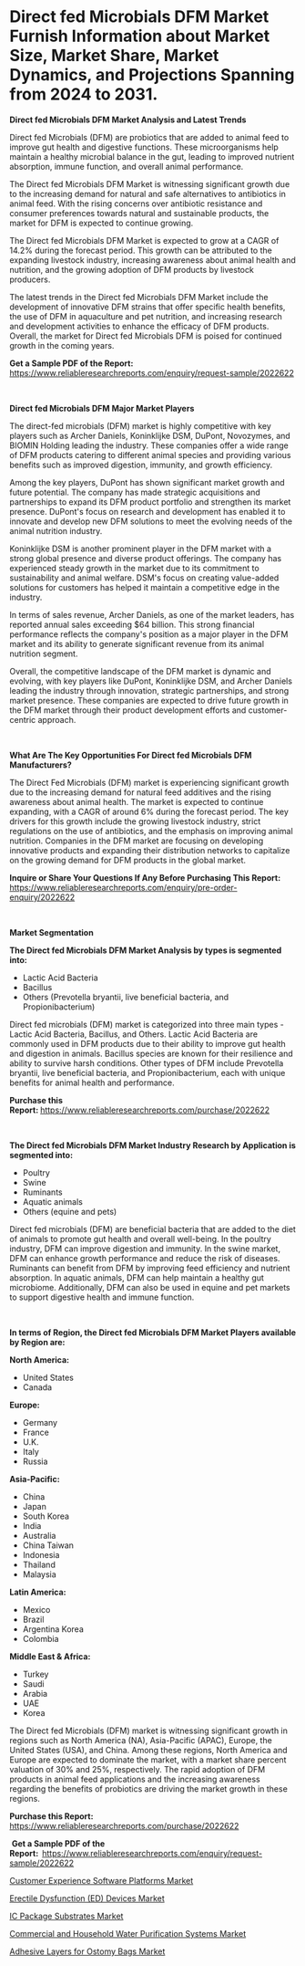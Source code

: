 <p><h1>Direct fed Microbials DFM Market Furnish Information about Market Size, Market Share, Market Dynamics, and Projections Spanning from 2024 to 2031.</h1></p><p><strong>Direct fed Microbials DFM Market Analysis and Latest Trends</strong></p>
<p><p>Direct fed Microbials (DFM) are probiotics that are added to animal feed to improve gut health and digestive functions. These microorganisms help maintain a healthy microbial balance in the gut, leading to improved nutrient absorption, immune function, and overall animal performance.</p><p>The Direct fed Microbials DFM Market is witnessing significant growth due to the increasing demand for natural and safe alternatives to antibiotics in animal feed. With the rising concerns over antibiotic resistance and consumer preferences towards natural and sustainable products, the market for DFM is expected to continue growing.</p><p>The Direct fed Microbials DFM Market is expected to grow at a CAGR of 14.2% during the forecast period. This growth can be attributed to the expanding livestock industry, increasing awareness about animal health and nutrition, and the growing adoption of DFM products by livestock producers.</p><p>The latest trends in the Direct fed Microbials DFM Market include the development of innovative DFM strains that offer specific health benefits, the use of DFM in aquaculture and pet nutrition, and increasing research and development activities to enhance the efficacy of DFM products. Overall, the market for Direct fed Microbials DFM is poised for continued growth in the coming years.</p></p>
<p><strong>Get a Sample PDF of the Report:&nbsp;</strong> <a href="https://www.reliableresearchreports.com/enquiry/request-sample/2022622">https://www.reliableresearchreports.com/enquiry/request-sample/2022622</a></p>
<p>&nbsp;</p>
<p><strong>Direct fed Microbials DFM Major Market Players</strong></p>
<p><p>The direct-fed microbials (DFM) market is highly competitive with key players such as Archer Daniels, Koninklijke DSM, DuPont, Novozymes, and BIOMIN Holding leading the industry. These companies offer a wide range of DFM products catering to different animal species and providing various benefits such as improved digestion, immunity, and growth efficiency.</p><p>Among the key players, DuPont has shown significant market growth and future potential. The company has made strategic acquisitions and partnerships to expand its DFM product portfolio and strengthen its market presence. DuPont's focus on research and development has enabled it to innovate and develop new DFM solutions to meet the evolving needs of the animal nutrition industry.</p><p>Koninklijke DSM is another prominent player in the DFM market with a strong global presence and diverse product offerings. The company has experienced steady growth in the market due to its commitment to sustainability and animal welfare. DSM's focus on creating value-added solutions for customers has helped it maintain a competitive edge in the industry.</p><p>In terms of sales revenue, Archer Daniels, as one of the market leaders, has reported annual sales exceeding $64 billion. This strong financial performance reflects the company's position as a major player in the DFM market and its ability to generate significant revenue from its animal nutrition segment.</p><p>Overall, the competitive landscape of the DFM market is dynamic and evolving, with key players like DuPont, Koninklijke DSM, and Archer Daniels leading the industry through innovation, strategic partnerships, and strong market presence. These companies are expected to drive future growth in the DFM market through their product development efforts and customer-centric approach.</p></p>
<p>&nbsp;</p>
<p><strong>What Are The Key Opportunities For Direct fed Microbials DFM Manufacturers?</strong></p>
<p><p>The Direct Fed Microbials (DFM) market is experiencing significant growth due to the increasing demand for natural feed additives and the rising awareness about animal health. The market is expected to continue expanding, with a CAGR of around 6% during the forecast period. The key drivers for this growth include the growing livestock industry, strict regulations on the use of antibiotics, and the emphasis on improving animal nutrition. Companies in the DFM market are focusing on developing innovative products and expanding their distribution networks to capitalize on the growing demand for DFM products in the global market.</p></p>
<p><strong>Inquire or Share Your Questions If Any Before Purchasing This Report:</strong> <a href="https://www.reliableresearchreports.com/enquiry/pre-order-enquiry/2022622">https://www.reliableresearchreports.com/enquiry/pre-order-enquiry/2022622</a></p>
<p>&nbsp;</p>
<p><strong>Market Segmentation</strong></p>
<p><strong>The Direct fed Microbials DFM Market Analysis by types is segmented into:</strong></p>
<p><ul><li>Lactic Acid Bacteria</li><li>Bacillus</li><li>Others (Prevotella bryantii, live beneficial bacteria, and Propionibacterium)</li></ul></p>
<p><p>Direct fed microbials (DFM) market is categorized into three main types - Lactic Acid Bacteria, Bacillus, and Others. Lactic Acid Bacteria are commonly used in DFM products due to their ability to improve gut health and digestion in animals. Bacillus species are known for their resilience and ability to survive harsh conditions. Other types of DFM include Prevotella bryantii, live beneficial bacteria, and Propionibacterium, each with unique benefits for animal health and performance.</p></p>
<p><strong>Purchase this Report:&nbsp;</strong><a href="https://www.reliableresearchreports.com/purchase/2022622">https://www.reliableresearchreports.com/purchase/2022622</a></p>
<p>&nbsp;</p>
<p><strong>The Direct fed Microbials DFM Market Industry Research by Application is segmented into:</strong></p>
<p><ul><li>Poultry</li><li>Swine</li><li>Ruminants</li><li>Aquatic animals</li><li>Others (equine and pets)</li></ul></p>
<p><p>Direct fed microbials (DFM) are beneficial bacteria that are added to the diet of animals to promote gut health and overall well-being. In the poultry industry, DFM can improve digestion and immunity. In the swine market, DFM can enhance growth performance and reduce the risk of diseases. Ruminants can benefit from DFM by improving feed efficiency and nutrient absorption. In aquatic animals, DFM can help maintain a healthy gut microbiome. Additionally, DFM can also be used in equine and pet markets to support digestive health and immune function.</p></p>
<p>&nbsp;</p>
<p><strong>In terms of Region, the Direct fed Microbials DFM Market Players available by Region are:</strong></p>
<p>
    <p> <strong> North America: </strong>
        <ul>
            <li>United States</li>
            <li>Canada</li>
        </ul>
        </p> 
    <p> <strong> Europe: </strong>
        <ul>
            <li>Germany</li>
            <li>France</li>
            <li>U.K.</li>
            <li>Italy</li>
            <li>Russia</li>
        </ul>
        </p> 
    <p> <strong> Asia-Pacific: </strong>
        <ul>
            <li>China</li>
            <li>Japan</li>
            <li>South Korea</li>
            <li>India</li>
            <li>Australia</li>
            <li>China Taiwan</li>
            <li>Indonesia</li>
            <li>Thailand</li>
            <li>Malaysia</li>
        </ul>
        </p> 
    <p> <strong> Latin America: </strong>
        <ul>
            <li>Mexico</li>
            <li>Brazil</li>
            <li>Argentina Korea</li>
            <li>Colombia</li>
        </ul>
        </p> 
    <p> <strong> Middle East & Africa: </strong>
        <ul>
            <li>Turkey</li>
            <li>Saudi</li>
            <li>Arabia</li>
            <li>UAE</li>
            <li>Korea</li>
        </ul>
    </p>
    </p>
<p><p>The Direct fed Microbials (DFM) market is witnessing significant growth in regions such as North America (NA), Asia-Pacific (APAC), Europe, the United States (USA), and China. Among these regions, North America and Europe are expected to dominate the market, with a market share percent valuation of 30% and 25%, respectively. The rapid adoption of DFM products in animal feed applications and the increasing awareness regarding the benefits of probiotics are driving the market growth in these regions.</p></p>
<p><strong>Purchase this Report: </strong><a href="https://www.reliableresearchreports.com/purchase/2022622">https://www.reliableresearchreports.com/purchase/2022622</a></p>
<p>&nbsp;<strong>Get a Sample PDF of the Report:&nbsp;&nbsp;</strong><a href="https://www.reliableresearchreports.com/enquiry/request-sample/2022622">https://www.reliableresearchreports.com/enquiry/request-sample/2022622</a></p>
<p><strong></strong></p>
<p><p><a href="https://summer-dogwood-3e9.notion.site/Decoding-the-Customer-Experience-Software-Platforms-Market-A-Deep-Dive-into-the-Latest-Market-Trend-a82f8337939348f4a4911cba7f85e4c2">Customer Experience Software Platforms Market</a></p><p><a href="https://forested-sushi-9b0.notion.site/Decoding-the-Erectile-Dysfunction-ED-Devices-Market-A-Deep-Dive-into-the-Latest-Market-Trends-Ma-4f661f6316a947caba96e6d96c1b47ea">Erectile Dysfunction (ED) Devices Market</a></p><p><a href="https://view.publitas.com/reportprime-1/ic-package-substrates-market-offer-valuable-insights-into-market-size-market-share-market-trends-and-projections-spanning-from-2024-to-2031/">IC Package Substrates Market</a></p><p><a href="https://view.publitas.com/reportprime-1/commercial-and-household-water-purification-systems-market-a-comprehensive-report-of-its-market-share-growth-trends-2024-2031/">Commercial and Household Water Purification Systems Market</a></p><p><a href="https://lydian-appliance-61d.notion.site/Decoding-the-Adhesive-Layers-for-Ostomy-Bags-Market-A-Deep-Dive-into-the-Latest-Market-Trends-Mark-a7aca762ebd14514b32a39f5911d552c">Adhesive Layers for Ostomy Bags Market</a></p></p>